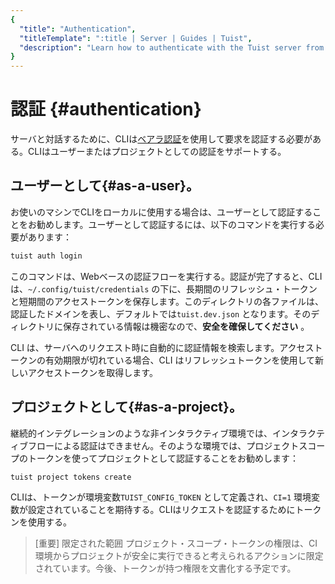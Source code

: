```yaml
---
{
  "title": "Authentication",
  "titleTemplate": ":title | Server | Guides | Tuist",
  "description": "Learn how to authenticate with the Tuist server from the CLI."
}
---
```

# 認証 {#authentication}

サーバと対話するために、CLIは[ベアラ認証](https://swagger.io/docs/specification/authentication/bearer-authentication/)を使用して要求を認証する必要がある。CLIはユーザーまたはプロジェクトとしての認証をサポートする。

## ユーザーとして{#as-a-user}。

お使いのマシンでCLIをローカルに使用する場合は、ユーザーとして認証することをお勧めします。ユーザーとして認証するには、以下のコマンドを実行する必要があります：

```bash
tuist auth login
```

このコマンドは、Webベースの認証フローを実行する。認証が完了すると、CLIは、`~/.config/tuist/credentials`
の下に、長期間のリフレッシュ・トークンと短期間のアクセストークンを保存します。このディレクトリの各ファイルは、認証したドメインを表し、デフォルトでは`tuist.dev.json`
となります。そのディレクトリに保存されている情報は機密なので、**安全を確保してください** 。

CLI は、サーバへのリクエスト時に自動的に認証情報を検索します。アクセストークンの有効期限が切れている場合、CLI
はリフレッシュトークンを使用して新しいアクセストークンを取得します。

## プロジェクトとして{#as-a-project}。

継続的インテグレーションのような非インタラクティブ環境では、インタラクティブフローによる認証はできません。そのような環境では、プロジェクトスコープのトークンを使ってプロジェクトとして認証することをお勧めします：

```bash
tuist project tokens create
```

CLIは、トークンが環境変数`TUIST_CONFIG_TOKEN` として定義され、`CI=1`
環境変数が設定されていることを期待する。CLIはリクエストを認証するためにトークンを使用する。

> [重要] 限定された範囲
> プロジェクト・スコープ・トークンの権限は、CI環境からプロジェクトが安全に実行できると考えられるアクションに限定されています。今後、トークンが持つ権限を文書化する予定です。
